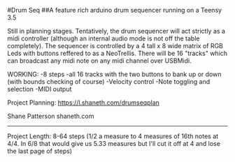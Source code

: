 #Drum Seq
##A feature rich arduino drum sequencer running on a Teensy 3.5

Still in planning stages. Tentatively, the drum sequencer will act strictly as a midi controller (although an internal audio mode is not off the table completely).
The sequencer is controlled by a 4 tall x 8 wide matrix of RGB Leds with buttons reffered to as a NeoTrellis.
There will be 16 "tracks" which can broadcast any midi note on any midi channel over USBMidi.

WORKING:
-8 steps
-all 16 tracks with the two buttons to bank up or down (with bounds checking of course)
-Velocity control
-Note toggling and selection
-MIDI output 


Project Planning:
https://l.shaneth.com/drumseqplan

Shane Patterson
shaneth.com

-----------------------------------------------------------
Project Length: 8-64 steps (1/2 a measure to 4 measures of 16th notes at 4/4. In 6/8 that would give us 5.33 measures but I'll cut it off at 4 and lose the last page of steps) 